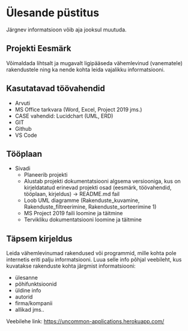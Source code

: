 # Ülesande püstitus
Järgnev informatsioon võib aja jooksul muutuda.

## Projekti Eesmärk
Võimaldada lihtsalt ja mugavalt ligipääseda vähemlevinud (vanematele) rakendustele ning ka nende kohta leida vajalikku informatsiooni.

## Kasutatavad töövahendid
 * Arvuti
 * MS Office tarkvara (Word, Excel, Project 2019 jms.)
 * CASE vahendid: Lucidchart (UML, ERD)
 * GIT
 * Github
 * VS Code

## Tööplaan
 * Sivadi
    * Planeerib projekti
    * Alustab projekti dokumentatsiooni algsema versiooniga, kus on kirjeldatatud erinevad projekti osad (eesmärk, töövahendid, tööplaan, kirjeldus) -> README.md fail
    * Loob UML diagramme (Rakenduste_kuvamine, Rakenduste_filtreerimine, Rakenduste_sorteerimine 1)
    * MS Project 2019 faili loomine ja täitmine
    * Tervikliku dokumentatsiooni loomine ja täitmine

## Täpsem kirjeldus
Leida vähemlevinumad rakendused või programmid, mille kohta pole internetis eriti palju informatsiooni.
Luua selle info põhjal veebileht, kus kuvatakse rakenduste kohta järgmist informatsiooni:
 * ülesanne
 * põhifunktsioonid
 * üldine info
 * autorid
 * firma/kompanii
 * allikad
jms..

Veebilehe link: https://uncommon-applications.herokuapp.com/


